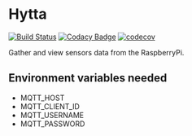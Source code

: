 # Hytta

[![Build Status](https://travis-ci.com/lucavallin/hytta.svg?branch=master)](https://travis-ci.com/lucavallin/hytta) [![Codacy Badge](https://api.codacy.com/project/badge/Grade/20d8f217d7bc424c86a15c1e1dcefe46)](https://www.codacy.com/app/lucavallin/hytta?utm_source=github.com&amp;utm_medium=referral&amp;utm_content=lucavallin/hytta&amp;utm_campaign=Badge_Grade) [![codecov](https://codecov.io/gh/lucavallin/hytta/branch/master/graph/badge.svg)](https://codecov.io/gh/lucavallin/hytta)

Gather and view sensors data from the RaspberryPi.

## Environment variables needed

- MQTT_HOST
- MQTT_CLIENT_ID
- MQTT_USERNAME
- MQTT_PASSWORD

